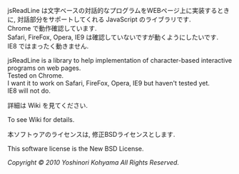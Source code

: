 jsReadLine は文字ベースの対話的なプログラムをWEBページ上に実装するときに,
対話部分をサポートしてくれる JavaScript のライブラリです.  
Chrome で動作確認しています.  
Safari, FireFox, Opera, IE9 は確認していないですが動くようにしたいです.  
IE8 ではまったく動きません.  

jsReadLine is a library to help implementation of character-based
interactive programs on web pages.  
Tested on Chrome.  
I want it to work on Safari, FireFox, Opera, IE9 but haven't tested yet.  
IE8 will not do.  

詳細は Wiki を見てください.  

To see Wiki for details.  

本ソフトゥアのライセンスは, 修正BSDライセンスとします.  

This software license is the New BSD License.  

_Copyright &copy; 2010 Yoshinori Kohyama All Rights Reserved._

